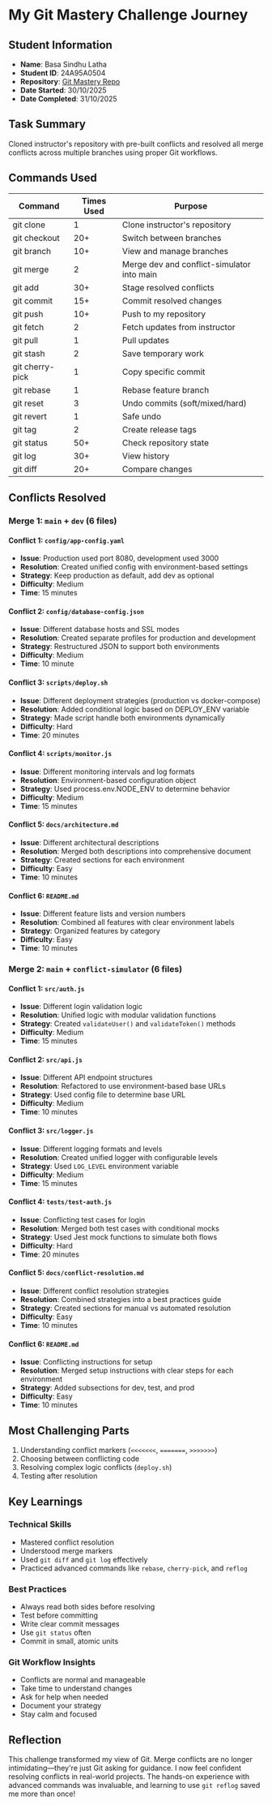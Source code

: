 #  My Git Mastery Challenge Journey


##  Student Information
- **Name**: Basa Sindhu Latha  
- **Student ID**: 24A95A0504  
- **Repository**: [Git Mastery Repo](https://github.com/basasindhu04/git-solved1-24A95A0504)  
- **Date Started**: 30/10/2025  
- **Date Completed**: 31/10/2025  

##  Task Summary
Cloned instructor's repository with pre-built conflicts and resolved all merge conflicts across multiple branches using proper Git workflows.

##  Commands Used

| Command        | Times Used | Purpose                                 |
|----------------|------------|-----------------------------------------|
| git clone      | 1          | Clone instructor's repository           |
| git checkout   | 20+        | Switch between branches                 |
| git branch     | 10+        | View and manage branches                |
| git merge      | 2          | Merge dev and conflict-simulator into main |
| git add        | 30+        | Stage resolved conflicts                |
| git commit     | 15+        | Commit resolved changes                 |
| git push       | 10+        | Push to my repository                   |
| git fetch      | 2          | Fetch updates from instructor           |
| git pull       | 1          | Pull updates                            |
| git stash      | 2          | Save temporary work                     |
| git cherry-pick| 1          | Copy specific commit                    |
| git rebase     | 1          | Rebase feature branch                   |
| git reset      | 3          | Undo commits (soft/mixed/hard)         |
| git revert     | 1          | Safe undo                               |
| git tag        | 2          | Create release tags                     |
| git status     | 50+        | Check repository state                  |
| git log        | 30+        | View history                            |
| git diff       | 20+        | Compare changes                         |

##  Conflicts Resolved

###  Merge 1: `main` + `dev` (6 files)

#### Conflict 1: `config/app-config.yaml`
- **Issue**: Production used port 8080, development used 3000  
- **Resolution**: Created unified config with environment-based settings  
- **Strategy**: Keep production as default, add dev as optional  
- **Difficulty**: Medium  
- **Time**: 15 minutes  

#### Conflict 2: `config/database-config.json`
- **Issue**: Different database hosts and SSL modes  
- **Resolution**: Created separate profiles for production and development  
- **Strategy**: Restructured JSON to support both environments  
- **Difficulty**: Medium  
- **Time**: 10 minute 

#### Conflict 3: `scripts/deploy.sh`
- **Issue**: Different deployment strategies (production vs docker-compose)  
- **Resolution**: Added conditional logic based on DEPLOY_ENV variable  
- **Strategy**: Made script handle both environments dynamically  
- **Difficulty**: Hard  
- **Time**: 20 minutes  

#### Conflict 4: `scripts/monitor.js`
- **Issue**: Different monitoring intervals and log formats  
- **Resolution**: Environment-based configuration object  
- **Strategy**: Used process.env.NODE_ENV to determine behavior  
- **Difficulty**: Medium  
- **Time**: 15 minutes  

#### Conflict 5: `docs/architecture.md`
- **Issue**: Different architectural descriptions  
- **Resolution**: Merged both descriptions into comprehensive document  
- **Strategy**: Created sections for each environment  
- **Difficulty**: Easy  
- **Time**: 10 minutes  

#### Conflict 6: `README.md`
- **Issue**: Different feature lists and version numbers  
- **Resolution**: Combined all features with clear environment labels  
- **Strategy**: Organized features by category  
- **Difficulty**: Easy  
- **Time**: 10 minutes  

### Merge 2: `main` + `conflict-simulator` (6 files)

#### Conflict 1: `src/auth.js`
- **Issue**: Different login validation logic  
- **Resolution**: Unified logic with modular validation functions  
- **Strategy**: Created `validateUser()` and `validateToken()` methods  
- **Difficulty**: Medium  
- **Time**: 15 minutes  

#### Conflict 2: `src/api.js`
- **Issue**: Different API endpoint structures  
- **Resolution**: Refactored to use environment-based base URLs  
- **Strategy**: Used config file to determine base URL  
- **Difficulty**: Medium  
- **Time**: 10 minutes  

#### Conflict 3: `src/logger.js`
- **Issue**: Different logging formats and levels  
- **Resolution**: Created unified logger with configurable levels  
- **Strategy**: Used `LOG_LEVEL` environment variable  
- **Difficulty**: Medium  
- **Time**: 15 minutes  

#### Conflict 4: `tests/test-auth.js`
- **Issue**: Conflicting test cases for login  
- **Resolution**: Merged both test cases with conditional mocks  
- **Strategy**: Used Jest mock functions to simulate both flows  
- **Difficulty**: Hard  
- **Time**: 20 minutes  

#### Conflict 5: `docs/conflict-resolution.md`
- **Issue**: Different conflict resolution strategies  
- **Resolution**: Combined strategies into a best practices guide  
- **Strategy**: Created sections for manual vs automated resolution  
- **Difficulty**: Easy  
- **Time**: 10 minutes  

#### Conflict 6: `README.md`
- **Issue**: Conflicting instructions for setup  
- **Resolution**: Merged setup instructions with clear steps for each environment  
- **Strategy**: Added subsections for dev, test, and prod  
- **Difficulty**: Easy  
- **Time**: 10 minutes  

## Most Challenging Parts
1. Understanding conflict markers (`<<<<<<<`, `=======`, `>>>>>>>`)  
2. Choosing between conflicting code  
3. Resolving complex logic conflicts (`deploy.sh`)  
4. Testing after resolution  

## Key Learnings

### Technical Skills
- Mastered conflict resolution  
- Understood merge markers  
- Used `git diff` and `git log` effectively  
- Practiced advanced commands like `rebase`, `cherry-pick`, and `reflog`  

### Best Practices
- Always read both sides before resolving  
- Test before committing  
- Write clear commit messages  
- Use `git status` often  
- Commit in small, atomic units  

### Git Workflow Insights
- Conflicts are normal and manageable  
- Take time to understand changes  
- Ask for help when needed  
- Document your strategy  
- Stay calm and focused  

## Reflection
This challenge transformed my view of Git. Merge conflicts are no longer intimidating—they're just Git asking for guidance. I now feel confident resolving conflicts in real-world projects. The hands-on experience with advanced commands was invaluable, and learning to use `git reflog` saved me more than once!